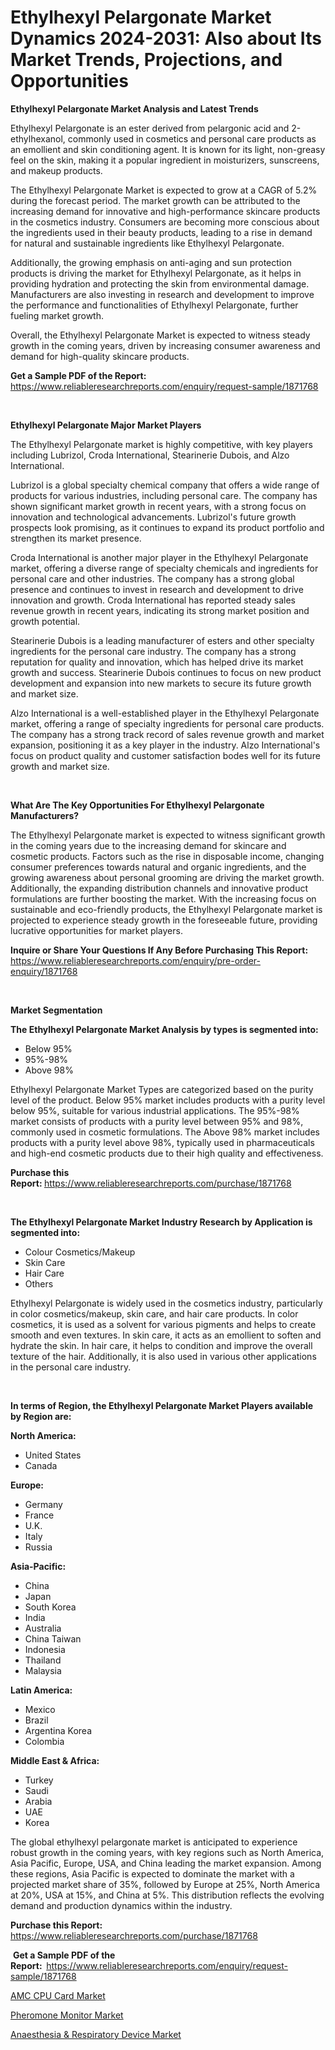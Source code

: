 <p><h1>Ethylhexyl Pelargonate Market Dynamics 2024-2031: Also about Its Market Trends, Projections, and Opportunities</h1></p><p><strong>Ethylhexyl Pelargonate Market Analysis and Latest Trends</strong></p>
<p><p>Ethylhexyl Pelargonate is an ester derived from pelargonic acid and 2-ethylhexanol, commonly used in cosmetics and personal care products as an emollient and skin conditioning agent. It is known for its light, non-greasy feel on the skin, making it a popular ingredient in moisturizers, sunscreens, and makeup products.</p><p>The Ethylhexyl Pelargonate Market is expected to grow at a CAGR of 5.2% during the forecast period. The market growth can be attributed to the increasing demand for innovative and high-performance skincare products in the cosmetics industry. Consumers are becoming more conscious about the ingredients used in their beauty products, leading to a rise in demand for natural and sustainable ingredients like Ethylhexyl Pelargonate.</p><p>Additionally, the growing emphasis on anti-aging and sun protection products is driving the market for Ethylhexyl Pelargonate, as it helps in providing hydration and protecting the skin from environmental damage. Manufacturers are also investing in research and development to improve the performance and functionalities of Ethylhexyl Pelargonate, further fueling market growth.</p><p>Overall, the Ethylhexyl Pelargonate Market is expected to witness steady growth in the coming years, driven by increasing consumer awareness and demand for high-quality skincare products.</p></p>
<p><strong>Get a Sample PDF of the Report:&nbsp;</strong> <a href="https://www.reliableresearchreports.com/enquiry/request-sample/1871768">https://www.reliableresearchreports.com/enquiry/request-sample/1871768</a></p>
<p>&nbsp;</p>
<p><strong>Ethylhexyl Pelargonate Major Market Players</strong></p>
<p><p>The Ethylhexyl Pelargonate market is highly competitive, with key players including Lubrizol, Croda International, Stearinerie Dubois, and Alzo International. </p><p>Lubrizol is a global specialty chemical company that offers a wide range of products for various industries, including personal care. The company has shown significant market growth in recent years, with a strong focus on innovation and technological advancements. Lubrizol's future growth prospects look promising, as it continues to expand its product portfolio and strengthen its market presence.</p><p>Croda International is another major player in the Ethylhexyl Pelargonate market, offering a diverse range of specialty chemicals and ingredients for personal care and other industries. The company has a strong global presence and continues to invest in research and development to drive innovation and growth. Croda International has reported steady sales revenue growth in recent years, indicating its strong market position and growth potential.</p><p>Stearinerie Dubois is a leading manufacturer of esters and other specialty ingredients for the personal care industry. The company has a strong reputation for quality and innovation, which has helped drive its market growth and success. Stearinerie Dubois continues to focus on new product development and expansion into new markets to secure its future growth and market size.</p><p>Alzo International is a well-established player in the Ethylhexyl Pelargonate market, offering a range of specialty ingredients for personal care products. The company has a strong track record of sales revenue growth and market expansion, positioning it as a key player in the industry. Alzo International's focus on product quality and customer satisfaction bodes well for its future growth and market size.</p></p>
<p>&nbsp;</p>
<p><strong>What Are The Key Opportunities For Ethylhexyl Pelargonate Manufacturers?</strong></p>
<p><p>The Ethylhexyl Pelargonate market is expected to witness significant growth in the coming years due to the increasing demand for skincare and cosmetic products. Factors such as the rise in disposable income, changing consumer preferences towards natural and organic ingredients, and the growing awareness about personal grooming are driving the market growth. Additionally, the expanding distribution channels and innovative product formulations are further boosting the market. With the increasing focus on sustainable and eco-friendly products, the Ethylhexyl Pelargonate market is projected to experience steady growth in the foreseeable future, providing lucrative opportunities for market players.</p></p>
<p><strong>Inquire or Share Your Questions If Any Before Purchasing This Report:</strong> <a href="https://www.reliableresearchreports.com/enquiry/pre-order-enquiry/1871768">https://www.reliableresearchreports.com/enquiry/pre-order-enquiry/1871768</a></p>
<p>&nbsp;</p>
<p><strong>Market Segmentation</strong></p>
<p><strong>The Ethylhexyl Pelargonate Market Analysis by types is segmented into:</strong></p>
<p><ul><li>Below 95%</li><li>95%-98%</li><li>Above 98%</li></ul></p>
<p><p>Ethylhexyl Pelargonate Market Types are categorized based on the purity level of the product. Below 95% market includes products with a purity level below 95%, suitable for various industrial applications. The 95%-98% market consists of products with a purity level between 95% and 98%, commonly used in cosmetic formulations. The Above 98% market includes products with a purity level above 98%, typically used in pharmaceuticals and high-end cosmetic products due to their high quality and effectiveness.</p></p>
<p><strong>Purchase this Report:&nbsp;</strong><a href="https://www.reliableresearchreports.com/purchase/1871768">https://www.reliableresearchreports.com/purchase/1871768</a></p>
<p>&nbsp;</p>
<p><strong>The Ethylhexyl Pelargonate Market Industry Research by Application is segmented into:</strong></p>
<p><ul><li>Colour Cosmetics/Makeup</li><li>Skin Care</li><li>Hair Care</li><li>Others</li></ul></p>
<p><p>Ethylhexyl Pelargonate is widely used in the cosmetics industry, particularly in color cosmetics/makeup, skin care, and hair care products. In color cosmetics, it is used as a solvent for various pigments and helps to create smooth and even textures. In skin care, it acts as an emollient to soften and hydrate the skin. In hair care, it helps to condition and improve the overall texture of the hair. Additionally, it is also used in various other applications in the personal care industry.</p></p>
<p>&nbsp;</p>
<p><strong>In terms of Region, the Ethylhexyl Pelargonate Market Players available by Region are:</strong></p>
<p>
    <p> <strong> North America: </strong>
        <ul>
            <li>United States</li>
            <li>Canada</li>
        </ul>
        </p> 
    <p> <strong> Europe: </strong>
        <ul>
            <li>Germany</li>
            <li>France</li>
            <li>U.K.</li>
            <li>Italy</li>
            <li>Russia</li>
        </ul>
        </p> 
    <p> <strong> Asia-Pacific: </strong>
        <ul>
            <li>China</li>
            <li>Japan</li>
            <li>South Korea</li>
            <li>India</li>
            <li>Australia</li>
            <li>China Taiwan</li>
            <li>Indonesia</li>
            <li>Thailand</li>
            <li>Malaysia</li>
        </ul>
        </p> 
    <p> <strong> Latin America: </strong>
        <ul>
            <li>Mexico</li>
            <li>Brazil</li>
            <li>Argentina Korea</li>
            <li>Colombia</li>
        </ul>
        </p> 
    <p> <strong> Middle East & Africa: </strong>
        <ul>
            <li>Turkey</li>
            <li>Saudi</li>
            <li>Arabia</li>
            <li>UAE</li>
            <li>Korea</li>
        </ul>
    </p>
    </p>
<p><p>The global ethylhexyl pelargonate market is anticipated to experience robust growth in the coming years, with key regions such as North America, Asia Pacific, Europe, USA, and China leading the market expansion. Among these regions, Asia Pacific is expected to dominate the market with a projected market share of 35%, followed by Europe at 25%, North America at 20%, USA at 15%, and China at 5%. This distribution reflects the evolving demand and production dynamics within the industry.</p></p>
<p><strong>Purchase this Report: </strong><a href="https://www.reliableresearchreports.com/purchase/1871768">https://www.reliableresearchreports.com/purchase/1871768</a></p>
<p>&nbsp;<strong>Get a Sample PDF of the Report:&nbsp;&nbsp;</strong><a href="https://www.reliableresearchreports.com/enquiry/request-sample/1871768">https://www.reliableresearchreports.com/enquiry/request-sample/1871768</a></p>
<p><strong></strong></p>
<p><p><a href="https://view.publitas.com/reportprime-1/amc-cpu-card-market-size-share-trends-analysis-report-by-material-by-type-by-end-user-by-region-and-segment-forecasts-2023-2030/">AMC CPU Card Market</a></p><p><a href="https://view.publitas.com/reportprime-1/pheromone-monitor-market-size-growing-and-forecasted-for-period-from-2023-2030-and-provides-complete-market-analysis-of-this-market/">Pheromone Monitor Market</a></p><p><a href="https://view.publitas.com/reportprime-1/anaesthesia-respiratory-device-market-offers-provide-insightful-data-for-the-time-period-from-2023-to-2030-and-also-provide-analysis-based-on-application-type-and-region/">Anaesthesia & Respiratory Device Market</a></p></p>